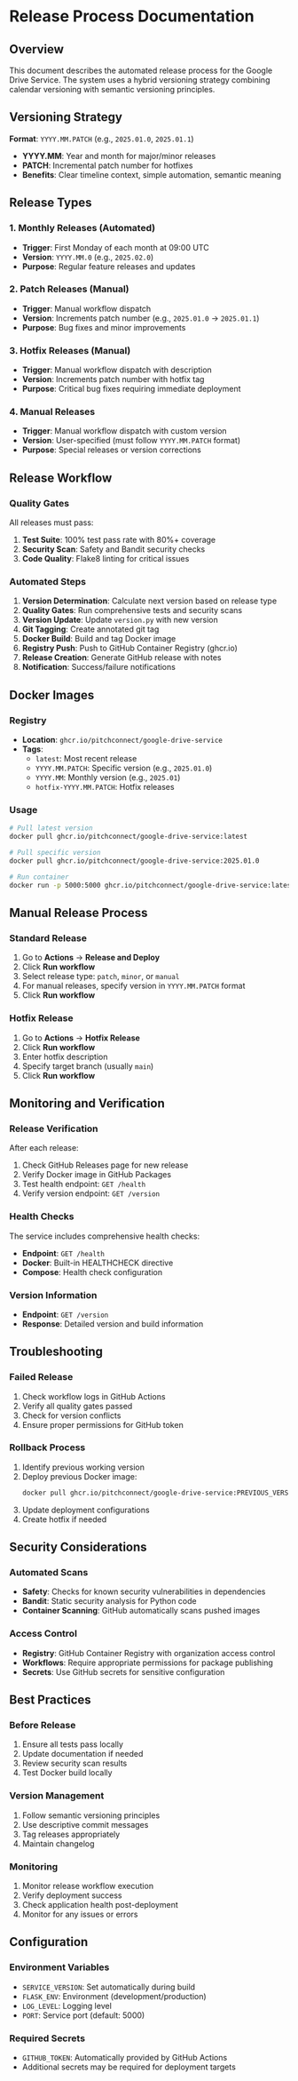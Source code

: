 # Release Process Documentation

## Overview

This document describes the automated release process for the Google Drive Service. The system uses a hybrid versioning strategy combining calendar versioning with semantic versioning principles.

## Versioning Strategy

**Format**: `YYYY.MM.PATCH` (e.g., `2025.01.0`, `2025.01.1`)

- **YYYY.MM**: Year and month for major/minor releases
- **PATCH**: Incremental patch number for hotfixes
- **Benefits**: Clear timeline context, simple automation, semantic meaning

## Release Types

### 1. Monthly Releases (Automated)
- **Trigger**: First Monday of each month at 09:00 UTC
- **Version**: `YYYY.MM.0` (e.g., `2025.02.0`)
- **Purpose**: Regular feature releases and updates

### 2. Patch Releases (Manual)
- **Trigger**: Manual workflow dispatch
- **Version**: Increments patch number (e.g., `2025.01.0` → `2025.01.1`)
- **Purpose**: Bug fixes and minor improvements

### 3. Hotfix Releases (Manual)
- **Trigger**: Manual workflow dispatch with description
- **Version**: Increments patch number with hotfix tag
- **Purpose**: Critical bug fixes requiring immediate deployment

### 4. Manual Releases
- **Trigger**: Manual workflow dispatch with custom version
- **Version**: User-specified (must follow `YYYY.MM.PATCH` format)
- **Purpose**: Special releases or version corrections

## Release Workflow

### Quality Gates
All releases must pass:
1. **Test Suite**: 100% test pass rate with 80%+ coverage
2. **Security Scan**: Safety and Bandit security checks
3. **Code Quality**: Flake8 linting for critical issues

### Automated Steps
1. **Version Determination**: Calculate next version based on release type
2. **Quality Gates**: Run comprehensive tests and security scans
3. **Version Update**: Update `version.py` with new version
4. **Git Tagging**: Create annotated git tag
5. **Docker Build**: Build and tag Docker image
6. **Registry Push**: Push to GitHub Container Registry (ghcr.io)
7. **Release Creation**: Generate GitHub release with notes
8. **Notification**: Success/failure notifications

## Docker Images

### Registry
- **Location**: `ghcr.io/pitchconnect/google-drive-service`
- **Tags**:
  - `latest`: Most recent release
  - `YYYY.MM.PATCH`: Specific version (e.g., `2025.01.0`)
  - `YYYY.MM`: Monthly version (e.g., `2025.01`)
  - `hotfix-YYYY.MM.PATCH`: Hotfix releases

### Usage
```bash
# Pull latest version
docker pull ghcr.io/pitchconnect/google-drive-service:latest

# Pull specific version
docker pull ghcr.io/pitchconnect/google-drive-service:2025.01.0

# Run container
docker run -p 5000:5000 ghcr.io/pitchconnect/google-drive-service:latest
```

## Manual Release Process

### Standard Release
1. Go to **Actions** → **Release and Deploy**
2. Click **Run workflow**
3. Select release type: `patch`, `minor`, or `manual`
4. For manual releases, specify version in `YYYY.MM.PATCH` format
5. Click **Run workflow**

### Hotfix Release
1. Go to **Actions** → **Hotfix Release**
2. Click **Run workflow**
3. Enter hotfix description
4. Specify target branch (usually `main`)
5. Click **Run workflow**

## Monitoring and Verification

### Release Verification
After each release:
1. Check GitHub Releases page for new release
2. Verify Docker image in GitHub Packages
3. Test health endpoint: `GET /health`
4. Verify version endpoint: `GET /version`

### Health Checks
The service includes comprehensive health checks:
- **Endpoint**: `GET /health`
- **Docker**: Built-in HEALTHCHECK directive
- **Compose**: Health check configuration

### Version Information
- **Endpoint**: `GET /version`
- **Response**: Detailed version and build information

## Troubleshooting

### Failed Release
1. Check workflow logs in GitHub Actions
2. Verify all quality gates passed
3. Check for version conflicts
4. Ensure proper permissions for GitHub token

### Rollback Process
1. Identify previous working version
2. Deploy previous Docker image:
   ```bash
   docker pull ghcr.io/pitchconnect/google-drive-service:PREVIOUS_VERSION
   ```
3. Update deployment configurations
4. Create hotfix if needed

## Security Considerations

### Automated Scans
- **Safety**: Checks for known security vulnerabilities in dependencies
- **Bandit**: Static security analysis for Python code
- **Container Scanning**: GitHub automatically scans pushed images

### Access Control
- **Registry**: GitHub Container Registry with organization access control
- **Workflows**: Require appropriate permissions for package publishing
- **Secrets**: Use GitHub secrets for sensitive configuration

## Best Practices

### Before Release
1. Ensure all tests pass locally
2. Update documentation if needed
3. Review security scan results
4. Test Docker build locally

### Version Management
1. Follow semantic versioning principles
2. Use descriptive commit messages
3. Tag releases appropriately
4. Maintain changelog

### Monitoring
1. Monitor release workflow execution
2. Verify deployment success
3. Check application health post-deployment
4. Monitor for any issues or errors

## Configuration

### Environment Variables
- `SERVICE_VERSION`: Set automatically during build
- `FLASK_ENV`: Environment (development/production)
- `LOG_LEVEL`: Logging level
- `PORT`: Service port (default: 5000)

### Required Secrets
- `GITHUB_TOKEN`: Automatically provided by GitHub Actions
- Additional secrets may be required for deployment targets
